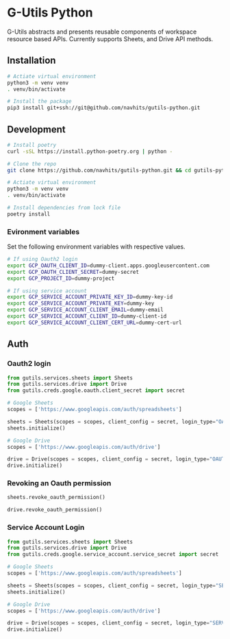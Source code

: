 # G-Utils Python

G-Utils abstracts and presents reusable components of workspace resource based APIs. Currently supports Sheets, and Drive API methods.

## Installation

```bash
# Actiate virtual environment
python3 -m venv venv
. venv/bin/activate

# Install the package
pip3 install git+ssh://git@github.com/navhits/gutils-python.git
```

## Development

```bash
# Install poetry
curl -sSL https://install.python-poetry.org | python -

# Clone the repo
git clone https://github.com/navhits/gutils-python.git && cd gutils-python

# Actiate virtual environment
python3 -m venv venv
. venv/bin/activate

# Install dependencies from lock file
poetry install
```

### Evironment variables

Set the following environment variables with respective values.

```bash
# If using Oauth2 login
export GCP_OAUTH_CLIENT_ID=dummy-client.apps.googleusercontent.com
export GCP_OAUTH_CLIENT_SECRET=dummy-secret
export GCP_PROJECT_ID=dummy-project

# If using service account
export GCP_SERVICE_ACCOUNT_PRIVATE_KEY_ID=dummy-key-id
export GCP_SERVICE_ACCOUNT_PRIVATE_KEY=dummy-key
export GCP_SERVICE_ACCOUNT_CLIENT_EMAIL=dummy-email
export GCP_SERVICE_ACCOUNT_CLIENT_ID=dummy-client-id
export GCP_SERVICE_ACCOUNT_CLIENT_CERT_URL=dummy-cert-url
```

## Auth

### Oauth2 login

```python
from gutils.services.sheets import Sheets
from gutils.services.drive import Drive
from gutils.creds.google.oauth.client_secret import secret

# Google Sheets
scopes = ['https://www.googleapis.com/auth/spreadsheets']

sheets = Sheets(scopes = scopes, client_config = secret, login_type="OAUTH2")
sheets.initialize()

# Google Drive
scopes = ['https://www.googleapis.com/auth/drive']

drive = Drive(scopes = scopes, client_config = secret, login_type="OAUTH2")
drive.initialize()
```

### Revoking an Oauth permission

```python
sheets.revoke_oauth_permission()

drive.revoke_oauth_permission()
```

### Service Account Login

```python
from gutils.services.sheets import Sheets
from gutils.services.drive import Drive
from gutils.creds.google.service_account.service_secret import secret

# Google Sheets
scopes = ['https://www.googleapis.com/auth/spreadsheets']

sheets = Sheets(scopes = scopes, client_config = secret, login_type="SERVICE_ACCOUNT")
sheets.initialize()

# Google Drive
scopes = ['https://www.googleapis.com/auth/drive']

drive = Drive(scopes = scopes, client_config = secret, login_type="SERVICE_ACCOUNT")
drive.initialize()
```
